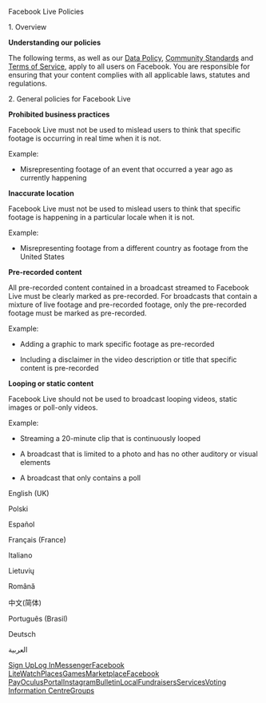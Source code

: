Facebook Live Policies

1\. Overview

**Understanding our policies**

The following terms, as well as our [Data Policy](https://www.facebook.com/about/privacy/), [Community Standards](https://www.facebook.com/communitystandards/) and [Terms of Service](https://www.facebook.com/legal/terms), apply to all users on Facebook. You are responsible for ensuring that your content complies with all applicable laws, statutes and regulations.

2\. General policies for Facebook Live

**Prohibited business practices**

Facebook Live must not be used to mislead users to think that specific footage is occurring in real time when it is not.

Example:

*   Misrepresenting footage of an event that occurred a year ago as currently happening

**Inaccurate location**

Facebook Live must not be used to mislead users to think that specific footage is happening in a particular locale when it is not.

Example:

*   Misrepresenting footage from a different country as footage from the United States

**Pre-recorded content**

All pre-recorded content contained in a broadcast streamed to Facebook Live must be clearly marked as pre-recorded. For broadcasts that contain a mixture of live footage and pre-recorded footage, only the pre-recorded footage must be marked as pre-recorded.

Example:

*   Adding a graphic to mark specific footage as pre-recorded

*   Including a disclaimer in the video description or title that specific content is pre-recorded

**Looping or static content**

Facebook Live should not be used to broadcast looping videos, static images or poll-only videos.

Example:

*   Streaming a 20-minute clip that is continuously looped

*   A broadcast that is limited to a photo and has no other auditory or visual elements

*   A broadcast that only contains a poll

English (UK)

Polski

Español

Français (France)

Italiano

Lietuvių

Română

中文(简体)

Português (Brasil)

Deutsch

العربية

[Sign Up](https://www.facebook.com/reg/)[Log In](https://www.facebook.com/login/)[Messenger](https://l.facebook.com/l.php?u=https%3A%2F%2Fmessenger.com%2F&h=AT1ZTHQTjoPvJzpXZPajF5em3QDUVUDRdOZn4O9BY7Y2JfRwDbyBVfd344Y8vRHk3SSeYcZOtrTBvKBU1b-82N7pqPa-mWBvanrETSDUhU-QK7oKz_FT6ZudrBuGjjqIPxUIb3QhL5VO_fdBbqgUZHEzlA-DA2wJZoBitA)[Facebook Lite](https://www.facebook.com/lite/)[Watch](https://en-gb.facebook.com/watch/)[Places](https://www.facebook.com/places/)[Games](https://www.facebook.com/games/)[Marketplace](https://www.facebook.com/marketplace/)[Facebook Pay](https://pay.facebook.com/)[Oculus](https://l.facebook.com/l.php?u=https%3A%2F%2Fwww.oculus.com%2F&h=AT1ZTHQTjoPvJzpXZPajF5em3QDUVUDRdOZn4O9BY7Y2JfRwDbyBVfd344Y8vRHk3SSeYcZOtrTBvKBU1b-82N7pqPa-mWBvanrETSDUhU-QK7oKz_FT6ZudrBuGjjqIPxUIb3QhL5VO_fdBbqgUZHEzlA-DA2wJZoBitA)[Portal](https://portal.facebook.com/)[Instagram](https://l.facebook.com/l.php?u=https%3A%2F%2Fwww.instagram.com%2F&h=AT1ZTHQTjoPvJzpXZPajF5em3QDUVUDRdOZn4O9BY7Y2JfRwDbyBVfd344Y8vRHk3SSeYcZOtrTBvKBU1b-82N7pqPa-mWBvanrETSDUhU-QK7oKz_FT6ZudrBuGjjqIPxUIb3QhL5VO_fdBbqgUZHEzlA-DA2wJZoBitA)[Bulletin](https://www.bulletin.com/)[Local](https://www.facebook.com/local/lists/245019872666104/)[Fundraisers](https://www.facebook.com/fundraisers/)[Services](https://www.facebook.com/biz/directory/)[Voting Information Centre](https://www.facebook.com/votinginformationcenter/?entry_point=c2l0ZQ%3D%3D)[Groups](https://www.facebook.com/groups/explore/)